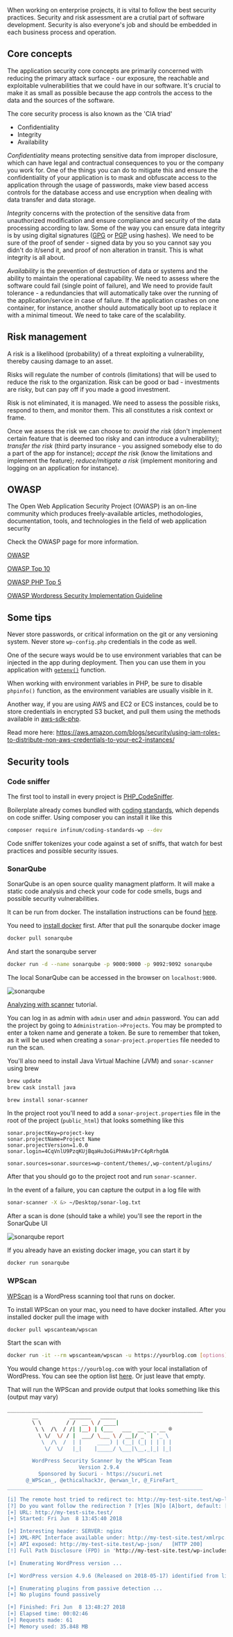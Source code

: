 When working on enterprise projects, it is vital to follow the best security practices. Security and risk assessment are a crutial part of software development. Security is also everyone's job and should be embedded in each business process and operation.

## Core concepts

The application security core concepts are primarily concerned with reducing the primary attack surface - our exposure, the reachable and exploitable vulnerabilities that we could have in our software. It's crucial to make it as small as possible because the app controls the access to the data and the sources of the software.

The core security process is also known as the 'CIA triad'

* Confidentiality
* Integrity
* Availability

_Confidentiality_ means protecting sensitive data from improper disclosure, which can have legal and contractual consequences to you or the company you work for. One of the things you can do to mitigate this and ensure the confidentiality of your application is to mask and obfuscate access to the application through the usage of passwords, make view based access controls for the database access and use encryption when dealing with data transfer and data storage.

_Integrity_ concerns with the protection of the sensitive data from unauthorized modification and ensure compliance and security of the data processing according to law. Some of the way you can ensure data integrity is by using digital signatures ([GPG](https://en.wikipedia.org/wiki/GNU_Privacy_Guard) or [PGP](https://en.wikipedia.org/wiki/Pretty_Good_Privacy) using hashes). We need to be sure of the proof of sender - signed data by you so you cannot say you didn't do it/send it, and proof of non alteration in transit. This is what integrity is all about.

_Availability_ is the prevention of destruction of data or systems and the ability to maintain the operational capability. We need to assess where the software could fail (single point of failure), and We need to provide fault tolerance - a redundancies that will automatically take over the running of the application/service in case of failure. If the application crashes on one container, for instance, another should automatically boot up to replace it with a minimal timeout. We need to take care of the scalability.

## Risk management

A risk is a likelihood (probability) of a threat exploiting a vulnerability, thereby causing damage to an asset.

Risks will regulate the number of controls (limitations) that will be used to reduce the risk to the organization. Risk can be good or bad - investments are risky, but can pay off if you made a good investment.

Risk is not eliminated, it is managed. We need to assess the possible risks, respond to them, and monitor them. This all constitutes a risk context or frame.

Once we assess the risk we can choose to: _avoid the risk_ (don't implement certain feature that is deemed too risky and can introduce a vulnerability); _transfer the risk_ (third party insurance - you assigned somebody else to do a part of the app for instance); _accept the risk_ (know the limitations and implement the feature); _reduce/mitigate a risk_ (implement monitoring and logging on an application for instance).

## OWASP

The Open Web Application Security Project (OWASP) is an on-line community which produces freely-available articles, methodologies, documentation, tools, and technologies in the field of web application security

Check the OWASP page for more information.

[OWASP](https://www.owasp.org/)

[OWASP Top 10](https://www.owasp.org/images/7/72/OWASP_Top_10-2017_%28en%29.pdf.pdf)

[OWASP PHP Top 5](https://www.owasp.org/index.php/PHP_Top_5)

[OWASP Wordpress Security Implementation Guideline](https://www.owasp.org/index.php/OWASP_Wordpress_Security_Implementation_Guideline)

## Some tips

Never store passwords, or critical information on the git or any versioning system. Never store `wp-config.php` credentials in the code as well.

One of the secure ways would be to use environment variables that can be injected in the app during deployment. Then you can use them in you application with [`getenv()`](http://php.net/manual/en/function.getenv.php) function.

When working with environment variables in PHP, be sure to disable `phpinfo()` function, as the environment variables are usually visible in it.

Another way, if you are using AWS and EC2 or ECS instances, could be to store credentials in encrypted S3 bucket, and pull them using the methods available in [aws-sdk-php](https://aws.amazon.com/sdk-for-php/).

Read more here: https://aws.amazon.com/blogs/security/using-iam-roles-to-distribute-non-aws-credentials-to-your-ec2-instances/

## Security tools

### Code sniffer

The first tool to install in every project is [PHP_CodeSniffer](https://github.com/squizlabs/PHP_CodeSniffer/).

Boilerplate already comes bundled with [coding standards](https://github.com/infinum/coding-standards-wp), which depends on code sniffer. Using composer you can install it like this

```bash
composer require infinum/coding-standards-wp --dev
```

Code sniffer tokenizes your code against a set of sniffs, that watch for best practices and possible security issues.

### SonarQube

SonarQube is an open source quality managment platform. It will make a static code analysis and check your code for code smells, bugs and possible security vulnerabilities.

It can be run from docker. The installation instructions can be found [here](https://hub.docker.com/_/sonarqube/).

You need to [install docker](https://docs.docker.com/docker-for-mac/install/) first. After that pull the sonarqube docker image

```bash
docker pull sonarqube
```

And start the sonarqube server

```bash
docker run -d --name sonarqube -p 9000:9000 -p 9092:9092 sonarqube
```

The local SonarQube can be accessed in the browser on `localhost:9000`.

![sonarqube](/img/sonarqube.png)

[Analyzing with scanner](https://docs.sonarqube.org/display/SCAN/Analyzing+with+SonarQube+Scanner) tutorial.

You can log in as admin with `admin` user and `admin` password. You can add the project by going to `Administration->Projects`. You may be prompted to enter a token name and generate a token. Be sure to remember that token, as it will be used when creating a `sonar-project.properties` file needed to run the scan.

You'll also need to install Java Virtual Machine (JVM) and `sonar-scanner` using brew

```bash
brew update
brew cask install java

brew install sonar-scanner
```

In the project root you'll need to add a `sonar-project.properties` file in the root of the project (`public_html`) that looks something like this

```
sonar.projectKey=project-key
sonar.projectName=Project Name
sonar.projectVersion=1.0.0
sonar.login=4CqVnlU9PzqKUjBqaHu3oGiPhHAv1PrC4pRrhgOA

sonar.sources=sonar.sources=wp-content/themes/,wp-content/plugins/
```

After that you should go to the project root and run `sonar-scanner`.

In the event of a failure, you can capture the output in a log file with

```bash
sonar-scanner -X &> ~/Desktop/sonar-log.txt
```

After a scan is done (should take a while) you'll see the report in the SonarQube UI

![sonarqube report](/img/sonarqube-report.png)

If you already have an existing docker image, you can start it by

```bash
docker run sonarqube
```

### WPScan

[WPScan](https://wpscan.org/) is a WordPress scanning tool that runs on docker.

To install WPScan on your mac, you need to have docker installed. After you installed docker pull the image with

```bash
docker pull wpscanteam/wpscan
```

Start the scan with

```bash
docker run -it --rm wpscanteam/wpscan -u https://yourblog.com [options]
```

You would change `https://yourblog.com` with your local installation of WordPress. You can see the option list [here](https://github.com/wpscanteam/wpscan#wpscan-arguments). Or just leave that empty.

That will run the WPScan and provide output that looks something like this (output may vary)

```bash
_______________________________________________________________
        __          _______   _____
        \ \        / /  __ \ / ____|
         \ \  /\  / /| |__) | (___   ___  __ _ _ __ ®
          \ \/  \/ / |  ___/ \___ \ / __|/ _` | '_ \
           \  /\  /  | |     ____) | (__| (_| | | | |
            \/  \/   |_|    |_____/ \___|\__,_|_| |_|

        WordPress Security Scanner by the WPScan Team
                       Version 2.9.4
          Sponsored by Sucuri - https://sucuri.net
      @_WPScan_, @ethicalhack3r, @erwan_lr, @_FireFart_
_______________________________________________________________

[i] The remote host tried to redirect to: http://my-test-site.test/wp-login.php?redirect_to=http%3A%2F%2Fmy-test-site.test%2F&reauth=1
[?] Do you want follow the redirection ? [Y]es [N]o [A]bort, default: [N] >N
[+] URL: http://my-test-site.test/
[+] Started: Fri Jun  8 13:45:40 2018

[+] Interesting header: SERVER: nginx
[+] XML-RPC Interface available under: http://my-test-site.test/xmlrpc.php   [HTTP 405]
[+] API exposed: http://my-test-site.test/wp-json/   [HTTP 200]
[!] Full Path Disclosure (FPD) in 'http://my-test-site.test/wp-includes/rss-functions.php':

[+] Enumerating WordPress version ...

[+] WordPress version 4.9.6 (Released on 2018-05-17) identified from links opml, advanced fingerprinting

[+] Enumerating plugins from passive detection ...
[+] No plugins found passively

[+] Finished: Fri Jun  8 13:48:27 2018
[+] Elapsed time: 00:02:46
[+] Requests made: 61
[+] Memory used: 35.848 MB
```


